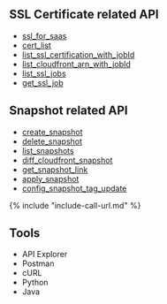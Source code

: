 
## SSL Certificate related API

- [ssl_for_saas](ssl-certificates/import-create-ssl.md)
- [cert_list](ssl-certificates/list-certificates.md)
- [list_ssl_certification_with_jobId](ssl-certificates/list-ssl_certification-with-jobId.md)
- [list_cloudfront_arn_with_jobId](ssl-certificates/list-cloudfront-arn-with-jobId.md) 
- [list_ssl_jobs](ssl-certificates/list-ssl_jobs.md)
- [get_ssl_job](ssl-certificates/get-ssl-job.md)

## Snapshot related API
- [create_snapshot](snapshot/create_snapshot.md)
- [delete_snapshot](snapshot/delete_snapshot.md)
- [list_snapshots](snapshot/list_snapshots.md)
- [diff_cloudfront_snapshot](snapshot/diff_cloudfront_snapshot.md)
- [get_snapshot_link](snapshot/get_snapshot_link.md)
- [apply_snapshot](snapshot/apply-snapshot.md)
- [config_snapshot_tag_update](snapshot/config_snapshot_tag_update.md)

{%
include "include-call-url.md"
%}

## Tools
- API Explorer
- Postman
- cURL
- Python
- Java